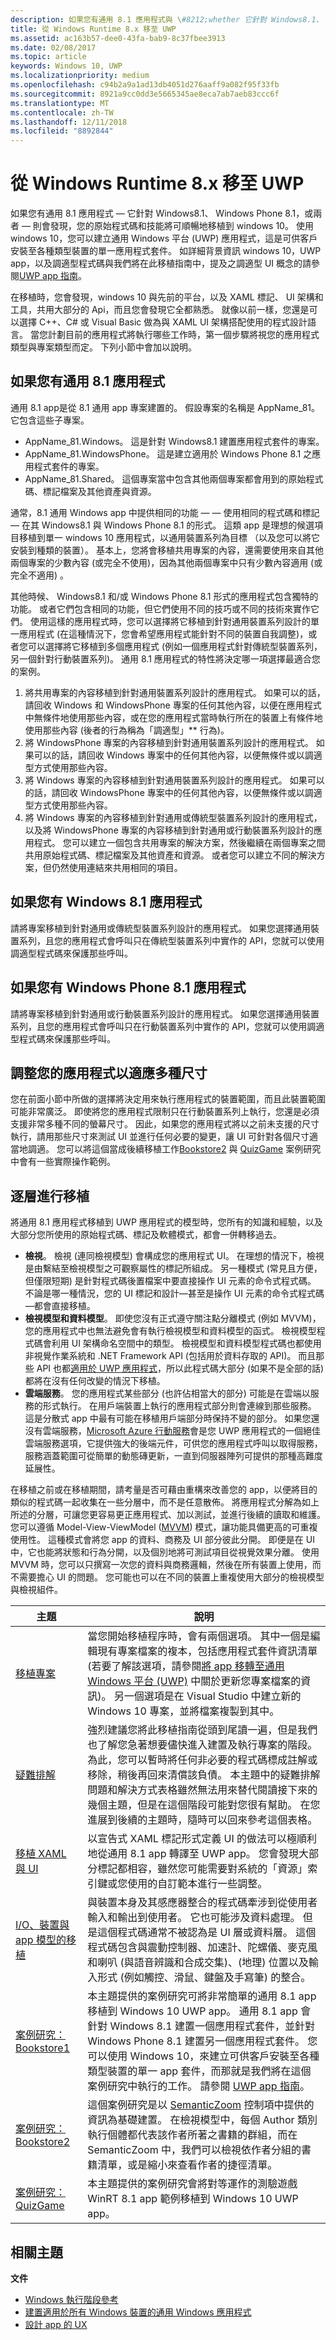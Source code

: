 ```yaml
---
description: 如果您有通用 8.1 應用程式與 \#8212;whether 它針對 Windows8.1、 Windows Phone 8.1 或這兩個與 \#8212;then 您會發現，您的原始程式碼和技能將可順暢地移植到 windows 10。
title: 從 Windows Runtime 8.x 移至 UWP
ms.assetid: ac163b57-dee0-43fa-bab9-8c37fbee3913
ms.date: 02/08/2017
ms.topic: article
keywords: Windows 10, UWP
ms.localizationpriority: medium
ms.openlocfilehash: c94b2a9a1ad13db4051d276aaff9a082f95f33fb
ms.sourcegitcommit: 8921a9cc0dd3e5665345ae8eca7ab7aeb83ccc6f
ms.translationtype: MT
ms.contentlocale: zh-TW
ms.lasthandoff: 12/11/2018
ms.locfileid: "8892844"
---
```

# <a name="move-from-windows-runtime-8x-to-uwp"></a>從 Windows Runtime 8.x 移至 UWP


如果您有通用 8.1 應用程式 — 它針對 Windows8.1、 Windows Phone 8.1，或兩者 — 則會發現，您的原始程式碼和技能將可順暢地移植到 windows 10。 使用 windows 10，您可以建立通用 Windows 平台 (UWP) 應用程式，這是可供客戶安裝至各種類型裝置的單一應用程式套件。 如詳細背景資訊 windows 10，UWP app，以及調適型程式碼與我們將在此移植指南中，提及之調適型 UI 概念的請參閱[UWP app 指南](https://msdn.microsoft.com/library/windows/apps/dn894631)。

在移植時，您會發現，windows 10 與先前的平台，以及 XAML 標記、 UI 架構和工具，共用大部分的 Api，而且您會發現它全都熟悉。 就像以前一樣，您還是可以選擇 C++、C# 或 Visual Basic 做為與 XAML UI 架構搭配使用的程式設計語言。 當您計劃目前的應用程式將執行哪些工作時，第一個步驟將視您的應用程式類型與專案類型而定。 下列小節中會加以說明。

## <a name="if-you-have-a-universal-81-app"></a>如果您有通用 8.1 應用程式

通用 8.1 app是從 8.1 通用 app 專案建置的。 假設專案的名稱是 AppName\_81。 它包含這些子專案。

-   AppName\_81.Windows。 這是針對 Windows8.1 建置應用程式套件的專案。
-   AppName\_81.WindowsPhone。 這是建立適用於 Windows Phone 8.1 之應用程式套件的專案。
-   AppName\_81.Shared。 這個專案當中包含其他兩個專案都會用到的原始程式碼、標記檔案及其他資產與資源。

通常，8.1 通用 Windows app 中提供相同的功能 — — 使用相同的程式碼和標記 — 在其 Windows8.1 與 Windows Phone 8.1 的形式。 這類 app 是理想的候選項目移植到單一 windows 10 應用程式，以通用裝置系列為目標 （以及您可以將它安裝到種類的裝置）。 基本上，您將會移植共用專案的內容，還需要使用來自其他兩個專案的少數內容 (或完全不使用)，因為其他兩個專案中只有少數內容適用 (或完全不適用) 。

其他時候、 Windows8.1 和/或 Windows Phone 8.1 形式的應用程式包含獨特的功能。 或者它們包含相同的功能，但它們使用不同的技巧或不同的技術來實作它們。 使用這樣的應用程式時，您可以選擇將它移植到針對通用裝置系列設計的單一應用程式 (在這種情況下，您會希望應用程式能針對不同的裝置自我調整)，或者您可以選擇將它移植到多個應用程式 (例如一個應用程式針對傳統型裝置系列，另一個針對行動裝置系列)。 通用 8.1 應用程式的特性將決定哪一項選擇最適合您的案例。

1.  將共用專案的內容移植到針對通用裝置系列設計的應用程式。 如果可以的話，請回收 Windows 和 WindowsPhone 專案的任何其他內容，以便在應用程式中無條件地使用那些內容，或在您的應用程式當時執行所在的裝置上有條件地使用那些內容 (後者的行為稱為「調適型」** 行為)。
2.  將 WindowsPhone 專案的內容移植到針對通用裝置系列設計的應用程式。 如果可以的話，請回收 Windows 專案中的任何其他內容，以便無條件或以調適型方式使用那些內容。
3.  將 Windows 專案的內容移植到針對通用裝置系列設計的應用程式。 如果可以的話，請回收 WindowsPhone 專案中的任何其他內容，以便無條件或以調適型方式使用那些內容。
4.  將 Windows 專案的內容移植到針對通用或傳統型裝置系列設計的應用程式，以及將 WindowsPhone 專案的內容移植到針對通用或行動裝置系列設計的應用程式。 您可以建立一個包含共用專案的解決方案，然後繼續在兩個專案之間共用原始程式碼、標記檔案及其他資產和資源。 或者您可以建立不同的解決方案，但仍然使用連結來共用相同的項目。

## <a name="if-you-have-a-windows-81-app"></a>如果您有 Windows 8.1 應用程式

請將專案移植到針對通用或傳統型裝置系列設計的應用程式。 如果您選擇通用裝置系列，且您的應用程式會呼叫只在傳統型裝置系列中實作的 API，您就可以使用調適型程式碼來保護那些呼叫。

## <a name="if-you-have-a-windows-phone-81-app"></a>如果您有 Windows Phone 8.1 應用程式

請將專案移植到針對通用或行動裝置系列設計的應用程式。 如果您選擇通用裝置系列，且您的應用程式會呼叫只在行動裝置系列中實作的 API，您就可以使用調適型程式碼來保護那些呼叫。

## <a name="adapting-your-app-to-multiple-form-factors"></a>調整您的應用程式以適應多種尺寸

您在前面小節中所做的選擇將決定用來執行應用程式的裝置範圍，而且此裝置範圍可能非常廣泛。 即使將您的應用程式限制只在行動裝置系列上執行，您還是必須支援非常多種不同的螢幕尺寸。 因此，如果您的應用程式將以之前未支援的尺寸執行，請用那些尺寸來測試 UI 並進行任何必要的變更，讓 UI 可針對各個尺寸適當地調適。 您可以將這個當成後續移植工作[Bookstore2](w8x-to-uwp-case-study-bookstore2.md) 與 [QuizGame](w8x-to-uwp-case-study-quizgame.md) 案例研究中會有一些實際操作範例。

## <a name="approaching-porting-layer-by-layer"></a>逐層進行移植

將通用 8.1 應用程式移植到 UWP 應用程式的模型時，您所有的知識和經驗，以及大部分您所使用的原始程式碼、標記及軟體模式，都會一併轉移過去。

-   **檢視**。 檢視 (連同檢視模型) 會構成您的應用程式 UI。 在理想的情況下，檢視是由繫結至檢視模型之可觀察屬性的標記所組成。 另一種模式 (常見且方便，但僅限短期) 是針對程式碼後置檔案中要直接操作 UI 元素的命令式程式碼。 不論是哪一種情況，您的 UI 標記和設計—甚至是操作 UI 元素的命令式程式碼—都會直接移植。
-   **檢視模型和資料模型**。 即使您沒有正式遵守關注點分離模式 (例如 MVVM)，您的應用程式中也無法避免會有執行檢視模型和資料模型的函式。 檢視模型程式碼會利用 UI 架構命名空間中的類型。 檢視模型和資料模型程式碼也都使用非視覺作業系統和 .NET Framework API (包括用於資料存取的 API)。 而且那些 API 也都[適用於 UWP 應用程式](https://msdn.microsoft.com/library/windows/apps/br211369)，所以此程式碼大部分 (如果不是全部的話) 都將在沒有任何改變的情況下移植。
-   **雲端服務**。 您的應用程式某些部分 (也許佔相當大的部分) 可能是在雲端以服務的形式執行。 在用戶端裝置上執行的應用程式部分則會連線到那些服務。 這是分散式 app 中最有可能在移植用戶端部分時保持不變的部分。 如果您還沒有雲端服務，[Microsoft Azure 行動服務](http://azure.microsoft.com/services/mobile-services/)會是您 UWP 應用程式的一個絕佳雲端服務選項，它提供強大的後端元件，可供您的應用程式呼叫以取得服務，服務涵蓋範圍可從簡單的動態磚更新，一直到伺服器陣列可提供的那種高難度延展性。

在移植之前或在移植期間，請考量是否可藉由重構來改善您的 app，以便將目的類似的程式碼一起收集在一些分層中，而不是任意散佈。 將應用程式分解為如上所述的分層，可讓您更容易更正應用程式、加以測試，並進行後續的讀取和維護。 您可以遵循 Model-View-ViewModel ([MVVM](http://msdn.microsoft.com/magazine/dd419663.aspx)) 模式，讓功能具備更高的可重複使用性。 這種模式會將您 app 的資料、商務及 UI 部分彼此分開。 即便是在 UI 中，它也能將狀態和行為分開，以及個別地將可測試項目從視覺效果分離。 使用 MVVM 時，您可以只撰寫一次您的資料與商務邏輯，然後在所有裝置上使用，而不需要擔心 UI 的問題。 您可能也可以在不同的裝置上重複使用大部分的檢視模型與檢視組件。

| 主題 | 說明 |
|-------|-------------|
| [移植專案](w8x-to-uwp-porting-to-a-uwp-project.md) | 當您開始移植程序時，會有兩個選項。 其中一個是編輯現有專案檔案的複本，包括應用程式套件資訊清單 (若要了解該選項，請參閱[將 app 移轉至通用 Windows 平台 (UWP)](https://msdn.microsoft.com/library/mt148501.aspx) 中關於更新您專案檔案的資訊)。 另一個選項是在 Visual Studio 中建立新的 Windows 10 專案，並將檔案複製到其中。 |
| [疑難排解](w8x-to-uwp-troubleshooting.md) | 強烈建議您將此移植指南從頭到尾讀一遍，但是我們也了解您急著想要儘快進入建置及執行專案的階段。 為此，您可以暫時將任何非必要的程式碼標成註解或移除，稍後再回來清償該負債。 本主題中的疑難排解問題和解決方式表格雖然無法用來替代閱讀接下來的幾個主題，但是在這個階段可能對您很有幫助。 在您進展到後續的主題時，隨時可以回來參考這個表格。 |
| [移植 XAML 與 UI](w8x-to-uwp-porting-xaml-and-ui.md) | 以宣告式 XAML 標記形式定義 UI 的做法可以極順利地從通用 8.1 app 轉譯至 UWP app。 您會發現大部分標記都相容，雖然您可能需要對系統的「資源」索引鍵或您使用的自訂範本進行一些調整。 |
| [I/O、裝置與 app 模型的移植](w8x-to-uwp-input-and-sensors.md) | 與裝置本身及其感應器整合的程式碼牽涉到從使用者輸入和輸出到使用者。 它也可能涉及資料處理。 但是這個程式碼通常不被認為是 UI 層或資料層。 這個程式碼包含與震動控制器、加速計、陀螺儀、麥克風和喇叭 (與語音辨識和合成交集)、(地理) 位置以及輸入形式 (例如觸控、滑鼠、鍵盤及手寫筆) 的整合。 |
| [案例研究：Bookstore1](w8x-to-uwp-case-study-bookstore1.md) | 本主題提供的案例研究可將非常簡單的通用 8.1 app 移植到 Windows 10 UWP app。 通用 8.1 app 會針對 Windows 8.1 建置一個應用程式套件，並針對 Windows Phone 8.1 建置另一個應用程式套件。 您可以使用 Windows 10，來建立可供客戶安裝至各種類型裝置的單一 app 套件，而那就是我們將在這個案例研究中執行的工作。 請參閱 [UWP app 指南](https://msdn.microsoft.com/library/windows/apps/dn894631)。 |
| [案例研究：Bookstore2](w8x-to-uwp-case-study-bookstore2.md) | 這個案例研究是以 [SemanticZoom](https://msdn.microsoft.com/library/windows/apps/hh702601) 控制項中提供的資訊為基礎建置。 在檢視模型中，每個 Author 類別執行個體都代表該作者所著之書籍的群組，而在 SemanticZoom 中，我們可以檢視依作者分組的書籍清單，或是縮小來查看作者的捷徑清單。 |
| [案例研究：QuizGame](w8x-to-uwp-case-study-quizgame.md) | 本主題提供的案例研究會將對等運作的測驗遊戲 WinRT 8.1 app 範例移植到 Windows 10 UWP app。 |

## <a name="related-topics"></a>相關主題

**文件**
* [Windows 執行階段參考](https://msdn.microsoft.com/library/windows/apps/br211377)
* [建置適用於所有 Windows 裝置的通用 Windows 應用程式](http://go.microsoft.com/fwlink/p/?LinkID=397871)
* [設計 app 的 UX](https://msdn.microsoft.com/library/windows/apps/hh767284)
